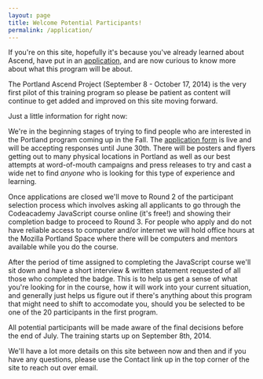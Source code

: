 ```yaml
---
layout: page
title: Welcome Potential Participants!
permalink: /application/
---
```



If you're on this site, hopefully it's because you've already learned about Ascend, have put in an [application](http://ascendproject.org/apply), and are now curious to know more about what this program will be about.

The Portland Ascend Project (September 8 - October 17, 2014) is the very first pilot of this training program so please be patient as content will continue to get added and improved on this site moving forward.

Just a little information for right now:

We're in the beginning stages of trying to find people who are interested in the Portland program coming up in the Fall.  The [application form](http://ascendproject.org/apply) is live and will be accepting responses until June 30th.  There will be posters and flyers getting out to many physical locations in Portland as well as our best attempts at word-of-mouth campaigns and press releases to try and cast a wide net to find *anyone* who is looking for this type of experience and learning.

Once applications are closed we'll move to Round 2 of the participant selection process which involves asking all applicants to go through the Codeacademy JavaScript course online (it's free!) and showing their completion badge to proceed to Round 3.  For people who apply and do not have reliable access to computer and/or internet we will hold office hours at the Mozilla Portland Space where there will be computers and mentors available while you do the course.  

After the period of time assigned to completing the JavaScript course we'll sit down and have a short interview & written statement requested of all those who completed the badge.  This is to help us get a sense of what you're looking for in the course, how it will work into your current situation, and generally just helps us figure out if there's anything about this program that might need to shift to accomodate you, should you be selected to be one of the 20 participants in the first program.

All potential participants will be made aware of the final decisions before the end of July.  The training starts up on September 8th, 2014.

We'll have a lot more details on this site between now and then and if you have any questions, please use the Contact link up in the top corner of the site to reach out over email.
